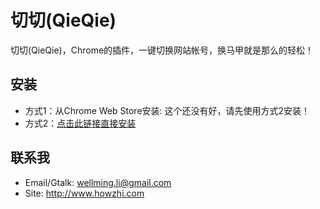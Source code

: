 切切(QieQie)
=============

切切(QieQie)，Chrome的插件，一键切换网站帐号，换马甲就是那么的轻松！

安装
----

* 方式1：从Chrome Web Store安装: 这个还没有好，请先使用方式2安装！
* 方式2：[点击此链接直接安装](https://github.com/topxia/QieQie/blob/master/packaged/QieQie.crx?raw=true)

联系我
------

* Email/Gtalk: wellming.li@gmail.com
* Site: http://www.howzhi.com

